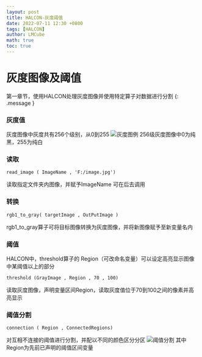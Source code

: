 ```yaml
---
layout: post
title: HALCON-灰度阈值 
date: 2022-07-11 12:30 +0800
tags: [HALCON]
author: LMCube
math: true
toc: true
---
```

# 灰度图像及阈值
第一章节，使用HALCON处理灰度图像并使用特定算子对数据进行分割
{: .message }

### 灰度值
灰度图像中灰度共有256个级别，从0到255
![灰度图例](https://img1.baidu.com/it/u=765716361,3100067418&fm=253&fmt=auto&app=138&f=JPEG?w=720&h=429)
256级灰度图像中0为纯黑，255为纯白

### 读取
~~~
read_image ( ImageName , 'F:/image.jpg')
~~~
读取指定文件夹内图像，并赋予ImageName
可在后去调用

### 转换
~~~
rgb1_to_gray( targetImage , OutPutImage )
~~~
rgb1_to_gray算子可将目标图像转换为灰度图像，并将新图像赋予至新变量名内

### 阈值
HALCON中，threshold算子的 Region（可改命名变量）可以设定高亮显示图像中某阈值以上的部分
~~~
threshold (GrayImage , Region , 70 , 100)
~~~
读取灰度图像，声明变量区间Region，读取灰度值位于70到100之间的像素并高亮显示

### 阈值分割
~~~
connection ( Region , ConnectedRegions)
~~~
对互相不连接的阈值进行分割，并配以不同的颜色区分分区
 ![阈值分割](https://gitee.com/LSCLU/LMCube.github.io/raw/master/image/Halcon-Gray.png)
其中Region为先前已声明的阈值区间变量